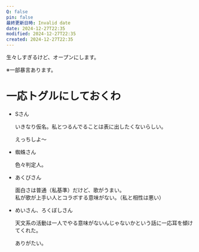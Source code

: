 ```yaml
---
Q: false
pin: false
最終更新日時: Invalid date
date: 2024-12-27T22:35
modified: 2024-12-27T22:35
created: 2024-12-27T22:35
---
```

  

生々しすぎるけど、オープンにします。

※一部暴言あります。

  

# 一応トグルにしておくわ

  

- Sさん
    
    いきなり仮名。私とつるんでることは表に出したくないらしい。
    
    えっちしよ～
    
- 蜘蛛さん
    
    色々判定人。
    
- あくびさん
    
    面白さは普通（私基準）だけど、歌がうまい。  
    私が歌が上手い人とコラボする意味がない。（私と相性は悪い）  
    
- めいさん、ろくぼしさん
    
    天文系の活動は一人でやる意味がないんじゃないかという話に一応耳を傾けてくれた。
    
    ありがたい。
